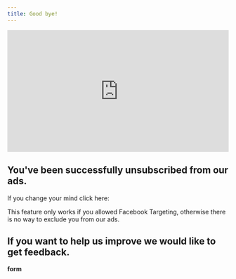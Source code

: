 ```yaml
---
title: Good bye!
---
```


<div style="width:100%;height:0;padding-bottom:55%;position:relative;"><iframe src="https://giphy.com/embed/a9xhxAxaqOfQs" width="100%" height="100%" style="position:absolute" frameBorder="0" class="giphy-embed" allowFullScreen></iframe></div><p>

## You've been successfully unsubscribed from our ads.

If you change your mind click here:


This feature only works if you allowed Facebook Targeting, otherwise there is no way to exclude you from our ads.

## If you want to help us improve we would like to get feedback.

**form**